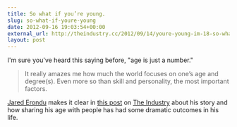 ```yaml
---
title: So what if you’re young.
slug: so-what-if-youre-young
date: 2012-09-16 19:03:54+00:00
external_url: http://theindustry.cc/2012/09/14/youre-young-im-18-so-what/
layout: post
---
```


I'm sure you've heard this saying before, "age is just a number."

> It really amazes me how much the world focuses on one’s age and degree(s). Even more so than skill and personality, the most important factors.

[Jared Erondu](http://jarederondu.com/) makes it clear in [this post](http://theindustry.cc/2012/09/14/youre-young-im-18-so-what/) on [The Industry](http://theindustry.cc/) about his story and how sharing his age with people has had some dramatic outcomes in his life.

